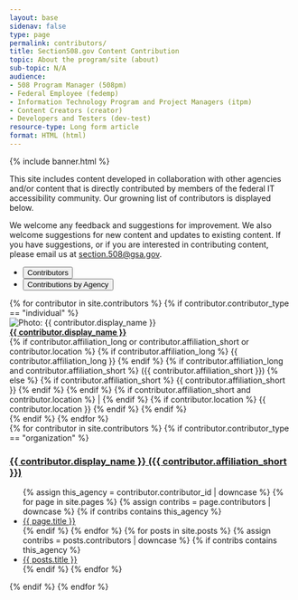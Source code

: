 ```yaml
--- 
layout: base
sidenav: false
type: page
permalink: contributors/
title: Section508.gov Content Contribution
topic: About the program/site (about)
sub-topic: N/A
audience:
- 508 Program Manager (508pm)
- Federal Employee (fedemp)
- Information Technology Program and Project Managers (itpm)
- Content Creators (creator)
- Developers and Testers (dev-test)
resource-type: Long form article
format: HTML (html)
---
```

{% include banner.html %}
<div id="main-content" class="usa-layout-docs usa-section grid-container">
<p>This site includes content developed in collaboration with other agencies and/or content that is directly contributed by members of the federal IT accessibility community. Our growning list of contributors is displayed below.</p>
<p>We welcome any feedback and suggestions for improvement. We also welcome suggestions for new content and updates to existing content. If you have suggestions, or if you are interested in contributing content, please email us at <a href="mailto:section.508@gsa.gov">section.508@gsa.gov</a>.</p>
<div>
    <div class="margin-top-2 margin-bottom-neg-05">
        <ul class="usa-button-group usa-button-group--segmented">
            <li class="usa-button-group__item">
                <button id="btn-contrib" class="contribs-button usa-button" aria-controls="contributor-tab" aria-expanded="true">Contributors</button>
            </li>
            <li class="usa-button-group__item">
                <button id="btn-agency" class="contribs-button contribs-button-click usa-button usa-button--outline" aria-controls="agency-tab" aria-expanded="false">Contributions by Agency</button>
            </li>
        </ul>
    </div>
    <div id="contrib-grid" class="grid-container margin-bottom-2 border-1px border-base-light radius-md shadow-2">
        <div id="contributor-tab" class="contribs-tab">
            {% for contributor in site.contributors %}
                {% if contributor.contributor_type == "individual" %}
                    <div class="grid-row flex-wrap margin-y-1 padding-y-1 grid-gap-1 border-bottom-1px border-base-lighter">
                        <div class="grid-col-auto">
                            <img class="circle-8 border-05 border-base-light shadow-1" src="{{ contributor.image_url }}" alt="Photo: {{ contributor.display_name }}" style="vertical-align:middle">
                        </div>
                        <div class="grid-col-9 padding-y-1">
                            <a href="{{ site.baseurl }}{{ contributor.url }}{{ contributor.output_ext }}"><strong>{{ contributor.display_name }}</strong></a><br>
                            {% if contributor.affiliation_long or contributor.affiliation_short or contributor.location %}
                                {% if contributor.affiliation_long %}
                                    {{ contributor.affiliation_long }}
                                {% endif %}
                                {% if contributor.affiliation_long and contributor.affiliation_short %}
                                    &lpar;{{ contributor.affiliation_short }}&rpar;
                                {% else %}    
                                    {% if contributor.affiliation_short %}
                                        {{ contributor.affiliation_short }}
                                    {% endif %}
                                {% endif %}
                                {% if contributor.affiliation_short and contributor.location %}
                                | 
                                {% endif %}
                                {% if contributor.location %}
                                    {{ contributor.location }}
                                {% endif %}
                            {% endif %}
                        </div>
                    </div>
                {% endif %}
            {% endfor %}
        </div>
        <div id="agency-tab" class="contribs-tab display-none">
            {% for contributor in site.contributors %}
                {% if contributor.contributor_type == "organization" %}
                    <div class="grid-row">
                        <h3 class="margin-bottom-0 margin-top-3"><a href="{{ site.baseurl }}{{ contributor.url }}{{ contributor.output_ext }}">{{ contributor.display_name }} ({{ contributor.affiliation_short }})</a></h3>
                    </div>
                    <div class="grid-row">
                        <ul class="margin-top-0 margin-bottom-3">
                            {% assign this_agency = contributor.contributor_id | downcase %}
                            {% for page in site.pages %}
                                {% assign contribs = page.contributors | downcase %}
                                {% if contribs contains this_agency %}
                                    <li class="margin-y-1"><a href="{{ site.baseurl }}{{ page.url }}">{{ page.title }}</a></li>
                                {% endif %}
                            {% endfor %}
                            {% for posts in site.posts %}
                                {% assign contribs = posts.contributors | downcase %}
                                {% if contribs contains this_agency %}
                                    <li class="margin-y-1"><a href="{{ site.baseurl }}{{ posts.url }}">{{ posts.title }}</a></li>
                                {% endif %}
                            {% endfor %}
                        </ul>
                    </div>
                {% endif %}
            {% endfor %}
        </div>
    </div>
</div>
</div>
<script>
    $("button.contribs-button").click(function() {
        var y = $(this).attr("id");
        var z = $(this).attr("aria-controls");
        $("button.contribs-button").each(function(){
            if ($(this).attr("id") == y)
            {
                $(this).removeClass("usa-button--outline");
                $(this).attr("aria-expanded", "true");
            } else {
                $(this).addClass("usa-button--outline");
                $(this).attr("aria-expanded", "false");
            }
        });
        $(".contribs-tab").each(function(){
            if ($(this).attr("id") == z)
            {
                $(this).removeClass("display-none");
            } else {
                $(this).addClass("display-none");
            }
        });
    });
</script>

